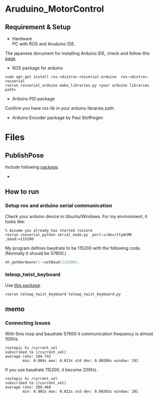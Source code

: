 # Aruduino_MotorControl

## Requirement & Setup

- Hardware \
PC with ROS and Aruduino IDE.

The japanese document for installing Arduino IDE, check and follow this [page](http://ishi.main.jp/ros/ros_arduino.html).



- ROS package for arduino


```
sudo apt-get install ros-<distro>-rosserial-arduino  ros-<distro>-rosserial
rosrun rosserial_arduino make_libraries.py <your arduino libraries path>
```

- Arduino PID package

Confirm you have ros-lib in your arduino libraries path.

- Arduino Encoder package
by Paul Stoffregen



# Files

## PublishPose

Include following [package](https://github.com/Tellicious/ArduPID-Library/blob/master/ArduPID/examples/Standard_PID/Standard_PID.ino).

- 


## How to run 

### Setup ros and arduino serial communication
Check your arduino device in Ubuntu/Windows. 
For my environment, it looks like:

```
% Assume you already has started roscore
rosrun rosserial_python serial_node.py _port:=/dev/ttyACM0 _baud:=115200
```

My program defines baudrate to be 115200 with the following code. (Normally it should be 57600.)

```c++
nh.getHardware()->setBaud(115200);
```

### teleop_twist_keyboard
Use [this package](http://wiki.ros.org/teleop_twist_keyboard).

```
rosrun teleop_twist_keyboard teleop_twist_keyboard.py 

```


## memo

### Connecting Issues

With 5ms roop and baudrate 57600 it communication frequency is almost 100Hz.

```
rostopic hz /current_vel 
subscribed to [/current_vel]
average rate: 104.742
        min: 0.004s max: 0.013s std dev: 0.00206s window: 101
```

If you use baudrate 115200, it become 200Hz.

```
rostopic hz /current_vel 
subscribed to [/current_vel]
average rate: 209.468
        min: 0.001s max: 0.022s std dev: 0.00203s window: 201
```

## 
